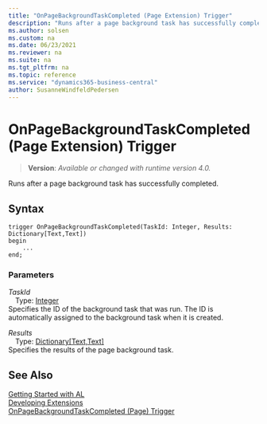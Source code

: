 ```yaml
---
title: "OnPageBackgroundTaskCompleted (Page Extension) Trigger"
description: "Runs after a page background task has successfully completed."
ms.author: solsen
ms.custom: na
ms.date: 06/23/2021
ms.reviewer: na
ms.suite: na
ms.tgt_pltfrm: na
ms.topic: reference
ms.service: "dynamics365-business-central"
author: SusanneWindfeldPedersen
---
```

[//]: # (START>DO_NOT_EDIT)
[//]: # (IMPORTANT:Do not edit any of the content between here and the END>DO_NOT_EDIT.)
[//]: # (Any modifications should be made in the .xml files in the ModernDev repo.)

# OnPageBackgroundTaskCompleted (Page Extension) Trigger
> **Version**: _Available or changed with runtime version 4.0._

Runs after a page background task has successfully completed.


## Syntax
```AL
trigger OnPageBackgroundTaskCompleted(TaskId: Integer, Results: Dictionary[Text,Text])
begin
    ...
end;
```

### Parameters

*TaskId*  
&emsp;Type: [Integer](../../methods-auto/integer/integer-data-type.md)  
Specifies the ID of the background task that was run. The ID is automatically assigned to the background task when it is created.  

*Results*  
&emsp;Type: [Dictionary[Text,Text]](../../methods-auto/dictionary/dictionary-text-text-data-type.md)  
Specifies the results of the page background task.  



[//]: # (IMPORTANT: END>DO_NOT_EDIT)
## See Also  
[Getting Started with AL](../../devenv-get-started.md)  
[Developing Extensions](../../devenv-dev-overview.md)  
[OnPageBackgroundTaskCompleted (Page) Trigger](../page/devenv-onpagebackgroundtaskcompleted-page-trigger.md)
